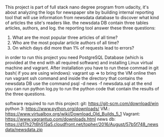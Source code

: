 
This project is part of full stack nano degree program from udacity, it's about analyzing the logs for newspaper site by building internal reporting tool that will use information from newsdata database to discover what kind of articles the site's readers like.
the newsdata DB contain three tables articles, authors, and log.
the reporting tool answer these three questions:
1. What are the most popular three articles of all time?
2. Who are the most popular article authors of all time?
3. On which days did more than 1% of requests lead to errors? 

in order to run this project you need PostgreSQL Database (which is provided at the end with all required software) and installing Linux virtual machine and vagrant.
After installation you have to run these commad in git bash( if you are using windows):
vagrant up => to bring the VM online
then run vagrant ssh command and inside the directory that contains the newsdata DB use the command psql -d news -f newsdata.sql at the end you can run python log.py to run the python code that contain the results of the three questions.

software required to run this project:
git: https://git-scm.com/download/win
python 3: https://www.python.org/downloads/
VM.: https://www.virtualbox.org/wiki/Download_Old_Builds_5_1
Vagrant: https://www.vagrantup.com/downloads.html
news db: https://d17h27t6h515a5.cloudfront.net/topher/2016/August/57b5f748_newsdata/newsdata.zip